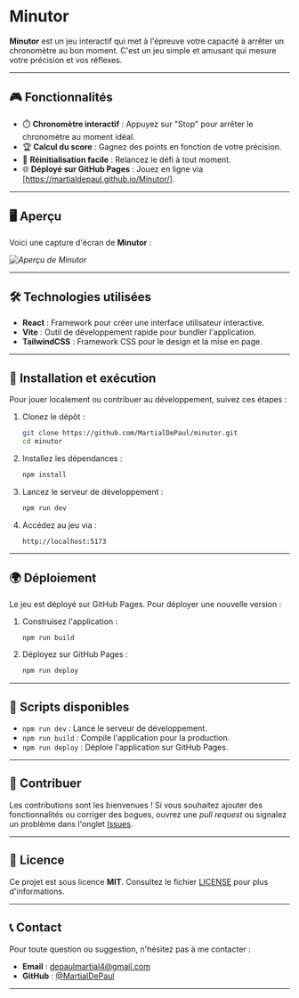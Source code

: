 # Minutor

**Minutor** est un jeu interactif qui met à l'épreuve votre capacité à arrêter un chronomètre au bon moment. C'est un jeu simple et amusant qui mesure votre précision et vos réflexes.

---

## 🎮 Fonctionnalités

- ⏱️ **Chronomètre interactif** : Appuyez sur "Stop" pour arrêter le chronomètre au moment idéal.
- 🏆 **Calcul du score** : Gagnez des points en fonction de votre précision.
- 🚀 **Réinitialisation facile** : Relancez le défi à tout moment.
- 🌐 **Déployé sur GitHub Pages** : Jouez en ligne via [https://martialdepaul.github.io/Minutor/].

---

## 🖥️ Aperçu

Voici une capture d'écran de **Minutor** :

*![Aperçu de Minutor](./assets/img.png)*

---

## 🛠️ Technologies utilisées

- **React** : Framework pour créer une interface utilisateur interactive.
- **Vite** : Outil de développement rapide pour bundler l'application.
- **TailwindCSS** : Framework CSS pour le design et la mise en page.

---

## 🚀 Installation et exécution

Pour jouer localement ou contribuer au développement, suivez ces étapes :

1. Clonez le dépôt :
   ```bash
   git clone https://github.com/MartialDePaul/minutor.git
   cd minutor
   ```

2. Installez les dépendances :
   ```bash
   npm install
   ```

3. Lancez le serveur de développement :
   ```bash
   npm run dev
   ```

4. Accédez au jeu via :
   ```plaintext
   http://localhost:5173
   ```

---

## 🌍 Déploiement

Le jeu est déployé sur GitHub Pages. Pour déployer une nouvelle version :

1. Construisez l'application :
   ```bash
   npm run build
   ```

2. Déployez sur GitHub Pages :
   ```bash
   npm run deploy
   ```

---

## 📝 Scripts disponibles

- `npm run dev` : Lance le serveur de développement.
- `npm run build` : Compile l'application pour la production.
- `npm run deploy` : Déploie l'application sur GitHub Pages.

---

## 🧩 Contribuer

Les contributions sont les bienvenues ! Si vous souhaitez ajouter des fonctionnalités ou corriger des bogues, ouvrez une *pull request* ou signalez un problème dans l'onglet [Issues](https://github.com/MartialDePaul/minutor/issues).

---

## 📄 Licence

Ce projet est sous licence **MIT**. Consultez le fichier [LICENSE](LICENSE) pour plus d'informations.

---

## 📞 Contact

Pour toute question ou suggestion, n'hésitez pas à me contacter :

- **Email** : depaulmartial4@gmail.com
- **GitHub** : [@MartialDePaul](https://github.com/MartialDePaul)

---
